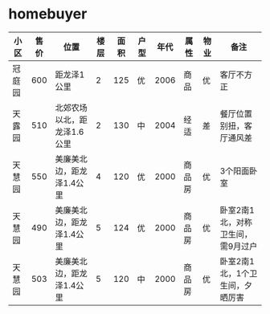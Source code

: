 # homebuyer
<table>
  <thead>
    <tr>
      <th>小区</th>
      <th>售价</th>
      <th>位置</th>
      <th>楼层</th>
      <th>面积</th>
      <th>户型</th>
      <th>年代</th>
      <th>属性</th>
      <th>物业</th>
      <th>备注</th>
    </tr>
  </thead>
  <tbody>
    <tr>
      <td>冠庭园</td>
      <td>600</td>
      <td>距龙泽1公里</td>
      <td>2</td>
      <td>125</td>
      <td>优</td>
      <td>2006</td>
      <td>商品</td>
      <td>优</td>
      <td>客厅不方正</td>
   </tr>
   <tr>
      <td>天露园</td>
      <td>510</td>
      <td>北郊农场以北，距龙泽1.6公里</td>
      <td>2</td>
      <td>130</td>
      <td>中</td>
      <td>2004</td>
      <td>经适</td>
      <td>差</td>
      <td>餐厅位置别扭，客厅通风差</td>
    </tr>
    <tr>
      <td>天慧园</td>
      <td>550</td>
      <td>美廉美北边，距龙泽1.4公里</td>
      <td>4</td>
      <td>120</td>
      <td>优</td>
      <td>2000</td>
      <td>商品房</td>
      <td>优</td>
      <td>3个阳面卧室</td>
    </tr>
    <tr>
      <td>天慧园</td>
      <td>490</td>
      <td>美廉美北边，距龙泽1.4公里</td>
      <td>5</td>
      <td>124</td>
      <td>优</td>
      <td>2000</td>
      <td>商品房</td>
      <td>优</td>
      <td>卧室2南1北，对称卫生间，需9月过户</td>
    </tr>
    <tr>
      <td>天慧园</td>
      <td>503</td>
      <td>美廉美北边，距龙泽1.4公里</td>
      <td>5</td>
      <td>120</td>
      <td>中</td>
      <td>2000</td>
      <td>商品房</td>
      <td>优</td>
      <td>卧室2南1北，1个卫生间，夕晒厉害</td>
    </tr>
  </tbody>
</table>
